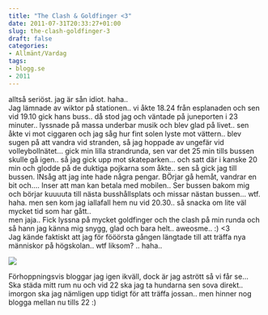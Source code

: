 ```yaml
---
title: "The Clash & Goldfinger <3"
date: 2011-07-31T20:33:27+01:00
slug: the-clash-goldfinger-3
draft: false
categories:
- Allmänt/Vardag
tags:
- blogg.se
- 2011
---
```

alltså seriöst. jag är sån idiot. haha..  
Jag lämnade av wiktor på stationen.. vi åkte 18.24 från esplanaden och sen vid 19.10 gick hans buss.. då stod jag och väntade på juneporten i 23 minuter.. lyssnade på massa underbar musik och blev glad på livet.. sen åkte vi mot ciggaren och jag såg hur fint solen lyste mot vättern.. blev sugen på att vandra vid stranden, så jag hoppade av ungefär vid volleybollnätet... gick min lilla strandrunda, sen var det 25 min tills bussen skulle gå igen.. så jag gick upp mot skateparken... och satt där i kanske 20 min och glodde på de duktiga pojkarna som åkte.. sen så gick jag till bussen. INsåg att jag inte hade några pengar. BÖrjar gå hemåt, vandrar en bit och.... Inser att man kan betala med mobilen.. Ser bussen bakom mig och börjar kuuuuta till nästa busshållsplats och missar nästan bussen... wtf. haha. men sen kom jag iallafall hem nu vid 20.30.. så snacka om lite väl mycket tid som har gått..  
men jaja.. Fick lyssna på mycket goldfinger och the clash på min runda och så hann jag känna mig snygg, glad och bara helt.. aweosme.. :) <3  
Jag kände faktiskt att jag för fööörsta gången längtade till att träffa nya människor på högskolan.. wtf liksom? .. haha..  
  
  
![](/assets/images/blogg.se/clash08_159609199.jpg)  
  
Förhoppningsvis bloggar jag igen ikväll, dock är jag astrött så vi får se...  
Ska städa mitt rum nu och vid 22 ska jag ta hundarna sen sova direkt.. imorgon ska jag nämligen upp tidigt för att träffa jossan.. men hinner nog blogga mellan nu tills 22 :)